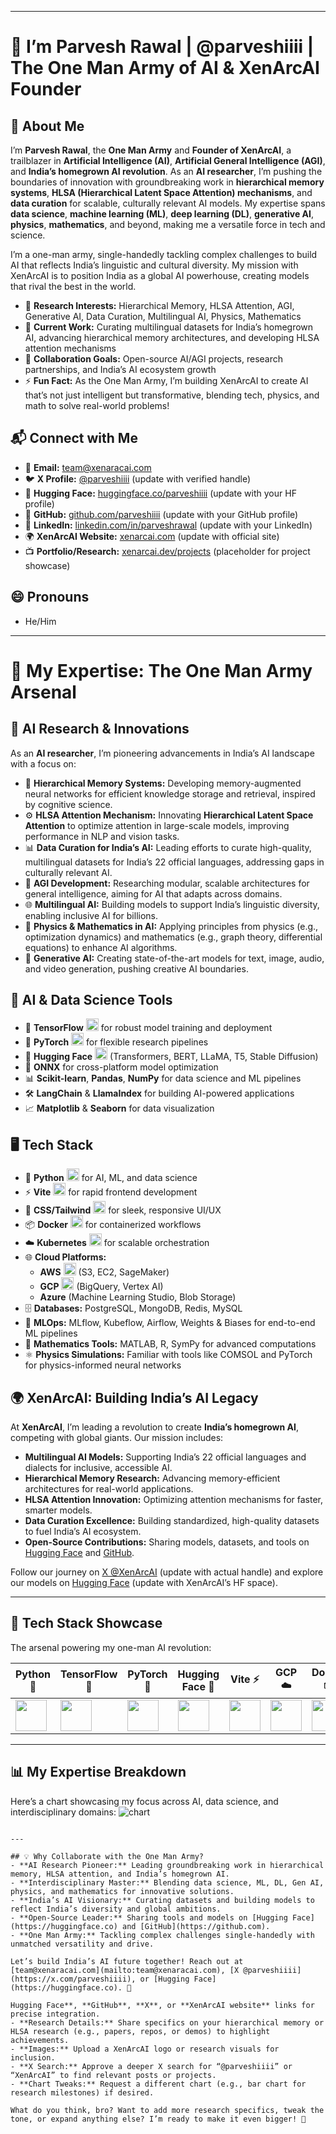 
---

# 👋 I’m Parvesh Rawal | @parveshiiii | The One Man Army of AI & XenArcAI Founder

## 🌌 About Me
I’m **Parvesh Rawal**, the **One Man Army** and **Founder of XenArcAI**, a trailblazer in **Artificial Intelligence (AI)**, **Artificial General Intelligence (AGI)**, and **India’s homegrown AI revolution**. As an **AI researcher**, I’m pushing the boundaries of innovation with groundbreaking work in **hierarchical memory systems**, **HLSA (Hierarchical Latent Space Attention) mechanisms**, and **data curation** for scalable, culturally relevant AI models. My expertise spans **data science**, **machine learning (ML)**, **deep learning (DL)**, **generative AI**, **physics**, **mathematics**, and beyond, making me a versatile force in tech and science.

I’m a one-man army, single-handedly tackling complex challenges to build AI that reflects India’s linguistic and cultural diversity. My mission with XenArcAI is to position India as a global AI powerhouse, creating models that rival the best in the world.

- 🌟 **Research Interests:** Hierarchical Memory, HLSA Attention, AGI, Generative AI, Data Curation, Multilingual AI, Physics, Mathematics  
- 🌱 **Current Work:** Curating multilingual datasets for India’s homegrown AI, advancing hierarchical memory architectures, and developing HLSA attention mechanisms  
- 🤝 **Collaboration Goals:** Open-source AI/AGI projects, research partnerships, and India’s AI ecosystem growth  
- ⚡ **Fun Fact:** As the One Man Army, I’m building XenArcAI to create AI that’s not just intelligent but transformative, blending tech, physics, and math to solve real-world problems!  

## 📬 Connect with Me
- 📧 **Email:** [team@xenaracai.com](mailto:team@xenaracai.com)  
- 🐦 **X Profile:** [@parveshiiii](https://x.com/parveshiiii) (update with verified handle)  
- 🤗 **Hugging Face:** [huggingface.co/parveshiiii](https://huggingface.co) (update with your HF profile)  
- 🐙 **GitHub:** [github.com/parveshiiii](https://github.com) (update with your GitHub profile)  
- 🔗 **LinkedIn:** [linkedin.com/in/parveshrawal](https://linkedin.com) (update with your LinkedIn)  
- 🌍 **XenArcAI Website:** [xenarcai.com](https://xenarcai.com) (update with official site)  
- 📺 **Portfolio/Research:** [xenarcai.dev/projects](https://xenarcai.com) (placeholder for project showcase)  

## 😄 Pronouns
- He/Him

---

# 🤖 My Expertise: The One Man Army Arsenal

## 🌟 AI Research & Innovations
As an **AI researcher**, I’m pioneering advancements in India’s AI landscape with a focus on:  
- 🧠 **Hierarchical Memory Systems:** Developing memory-augmented neural networks for efficient knowledge storage and retrieval, inspired by cognitive science.  
- ⚙️ **HLSA Attention Mechanism:** Innovating **Hierarchical Latent Space Attention** to optimize attention in large-scale models, improving performance in NLP and vision tasks.  
- 📊 **Data Curation for India’s AI:** Leading efforts to curate high-quality, multilingual datasets for India’s 22 official languages, addressing gaps in culturally relevant AI.  
- 🚀 **AGI Development:** Researching modular, scalable architectures for general intelligence, aiming for AI that adapts across domains.  
- 🌐 **Multilingual AI:** Building models to support India’s linguistic diversity, enabling inclusive AI for billions.  
- 🔬 **Physics & Mathematics in AI:** Applying principles from physics (e.g., optimization dynamics) and mathematics (e.g., graph theory, differential equations) to enhance AI algorithms.  
- 🎨 **Generative AI:** Creating state-of-the-art models for text, image, audio, and video generation, pushing creative AI boundaries.  

## 🔧 AI & Data Science Tools
- 🔷 **TensorFlow** <img src="https://www.tensorflow.org/images/tf_logo_32px.png" alt="TensorFlow" width="20"/> for robust model training and deployment  
- 🔶 **PyTorch** <img src="https://pytorch.org/assets/images/pytorch-logo.png" alt="PyTorch" width="20"/> for flexible research pipelines  
- 🤗 **Hugging Face** <img src="https://huggingface.co/front/assets/huggingface_logo-noborder.svg" alt="Hugging Face" width="20"/> (Transformers, BERT, LLaMA, T5, Stable Diffusion)  
- 🧠 **ONNX** for cross-platform model optimization  
- 📊 **Scikit-learn**, **Pandas**, **NumPy** for data science and ML pipelines  
- 🛠️ **LangChain** & **LlamaIndex** for building AI-powered applications  
- 📈 **Matplotlib** & **Seaborn** for data visualization  

## 🖥️ Tech Stack
- 🐍 **Python** <img src="https://www.python.org/static/favicon.ico" alt="Python" width="20"/> for AI, ML, and data science  
- ⚡ **Vite** <img src="https://vitejs.dev/logo.svg" alt="Vite" width="20"/> for rapid frontend development  
- 🎨 **CSS/Tailwind** <img src="https://www.w3.org/Style/CSS/Overview.en.html" alt="CSS" width="20"/> for sleek, responsive UI/UX  
- 📦 **Docker** <img src="https://www.docker.com/wp-content/uploads/2022/03/Moby-logo.png" alt="Docker" width="20"/> for containerized workflows  
- ☁️ **Kubernetes** <img src="https://kubernetes.io/images/favicon.png" alt="Kubernetes" width="20"/> for scalable orchestration  
- 🌐 **Cloud Platforms:**  
  - **AWS** <img src="https://aws.amazon.com/favicon.ico" alt="AWS" width="20"/> (S3, EC2, SageMaker)  
  - **GCP** <img src="https://cloud.google.com/favicon.ico" alt="GCP" width="20"/> (BigQuery, Vertex AI)  
  - **Azure** (Machine Learning Studio, Blob Storage)  
- 🗄️ **Databases:** PostgreSQL, MongoDB, Redis, MySQL  
- 🧪 **MLOps:** MLflow, Kubeflow, Airflow, Weights & Biases for end-to-end ML pipelines  
- 🔢 **Mathematics Tools:** MATLAB, R, SymPy for advanced computations  
- ⚛️ **Physics Simulations:** Familiar with tools like COMSOL and PyTorch for physics-informed neural networks  

## 🌍 XenArcAI: Building India’s AI Legacy
At **XenArcAI**, I’m leading a revolution to create **India’s homegrown AI**, competing with global giants. Our mission includes:  
- **Multilingual AI Models:** Supporting India’s 22 official languages and dialects for inclusive, accessible AI.  
- **Hierarchical Memory Research:** Advancing memory-efficient architectures for real-world applications.  
- **HLSA Attention Innovation:** Optimizing attention mechanisms for faster, smarter models.  
- **Data Curation Excellence:** Building standardized, high-quality datasets to fuel India’s AI ecosystem.  
- **Open-Source Contributions:** Sharing models, datasets, and tools on [Hugging Face](https://huggingface.co) and [GitHub](https://github.com).  

Follow our journey on [X @XenArcAI](https://x.com/XenArcAI) (update with actual handle) and explore our models on [Hugging Face](https://huggingface.co) (update with XenArcAI’s HF space).

---

## 📸 Tech Stack Showcase
The arsenal powering my one-man AI revolution:

| Python 🐍 | TensorFlow 🔷 | PyTorch 🔶 | Hugging Face 🤗 | Vite ⚡ | GCP ☁️ | Docker 📦 |
|-----------|---------------|------------|-----------------|---------|--------|-----------|
| <img src="https://www.python.org/static/favicon.ico" width="50"/> | <img src="https://www.tensorflow.org/images/tf_logo_32px.png" width="50"/> | <img src="https://pytorch.org/assets/images/pytorch-logo.png" width="50"/> | <img src="https://huggingface.co/front/assets/huggingface_logo-noborder.svg" width="50"/> | <img src="https://vitejs.dev/logo.svg" width="50"/> | <img src="https://cloud.google.com/favicon.ico" width="50"/> | <img src="https://www.docker.com/wp-content/uploads/2022/03/Moby-logo.png" width="50"/> |

---

## 📊 My Expertise Breakdown
Here’s a chart showcasing my focus across AI, data science, and interdisciplinary domains:
![chart](https://github.com/user-attachments/assets/c45342b0-58c8-4bca-aff8-6a76d0853f5d)


```

---

## 💡 Why Collaborate with the One Man Army?
- **AI Research Pioneer:** Leading groundbreaking work in hierarchical memory, HLSA attention, and India’s homegrown AI.  
- **Interdisciplinary Master:** Blending data science, ML, DL, Gen AI, physics, and mathematics for innovative solutions.  
- **India’s AI Visionary:** Curating datasets and building models to reflect India’s diversity and global ambitions.  
- **Open-Source Leader:** Sharing tools and models on [Hugging Face](https://huggingface.co) and [GitHub](https://github.com).  
- **One Man Army:** Tackling complex challenges single-handedly with unmatched versatility and drive.  

Let’s build India’s AI future together! Reach out at [team@xenaracai.com](mailto:team@xenaracai.com), [X @parveshiiii](https://x.com/parveshiiii), or [Hugging Face](https://huggingface.co). 🚀

Hugging Face**, **GitHub**, **X**, or **XenArcAI website** links for precise integration.
- **Research Details:** Share specifics on your hierarchical memory or HLSA research (e.g., papers, repos, or demos) to highlight achievements.
- **Images:** Upload a XenArcAI logo or research visuals for inclusion.
- **X Search:** Approve a deeper X search for “@parveshiiii” or “XenArcAI” to find relevant posts or projects.
- **Chart Tweaks:** Request a different chart (e.g., bar chart for research milestones) if desired.

What do you think, bro? Want to add more research specifics, tweak the tone, or expand anything else? I’m ready to make it even bigger! 🚀

